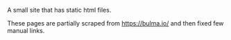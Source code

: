 A small site that has static html files. 

These pages are partially scraped from https://bulma.io/ and then fixed few manual links.
